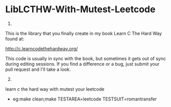 LibLCTHW-With-Mutest-Leetcode
========

1)
This is the library that you finally create in my book Learn C The Hard Way found at:

http://c.learncodethehardway.org/

This code is usually in sync with the book, but sometimes it gets out of sync during editing sessions.  If you find a difference or a bug, just submit your pull request and I'll take a look.

2) 
learn c the hard way with mutest your leetcode
- eg:make clean;make TESTAREA=leetcode TESTSUIT=romantransfer
